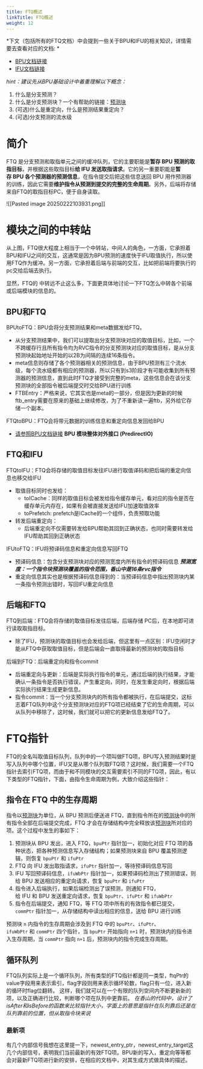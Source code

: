 ```yaml
---
title: FTQ概述
linkTitle: FTQ概述
weight: 12
---
```


*下文（包括所有的FTQ文档）中会提到一些关于BPU和IFU的相关知识，详情需要去查看对应的文档: *
- [BPU文档链接](https://open-verify.cc/xs-bpu/docs/)
- [IFU文档链接](https://open-verify.cc/UnityChipForXiangShan/docs/98_ut/01_frontend/01_ifu/)

*hint：建议先从BPU基础设计中着重理解以下概念：*
1. 什么是分支预测？
2. 什么是分支预测块？一个有帮助的链接：[预测块](https://docs.xiangshan.cc/zh-cn/latest/frontend/bp/#pred-block)
3. (可选)什么是重定向，什么是预测结果重定向？
4. (可选)分支预测的流水级
# 简介
FTQ 是分支预测和取指单元之间的缓冲队列，它的主要职能是**暂存 BPU 预测的取指目标**，并根据这些取指目标**给 IFU 发送取指请求**。它的另一重要职能是**暂存 BPU 各个预测器的预测信息**，在指令提交后把这些信息送回 BPU 用作预测器的训练，因此它需要**维护指令从预测到提交的完整的生命周期**。另外，后端将存储来自FTQ的取指目标PC，便于自身读取。

![[Pasted image 20250222103931.png]]

# 模块之间的中转站
从上图，FTQ很大程度上相当于一个中转站，中间人的角色，一方面，它承担着BPU和IFU之间的交互，这通常是因为BPU预测的速度快于IFU取值执行，所以使用FTQ作为缓冲。另一方面，它承担着后端与前端的交互，比如把前端将要执行的pc交给后端去执行。

显然，FTQ的 中转远不止这么多，下面更具体地讨论一下FTQ怎么中转各个前端或后端模块的信息的。
## BPU和FTQ
BPUtoFTQ：BPU会将分支预测结果和meta数据发给FTQ。
- 从分支预测结果中，我们可以提取出分支预测块对应的取值目标，比如，一个不跨缓存行且所有指令均为RVC指令的分支预测块对应的取值目标，是从分支预测块起始地址开始的以2B为间隔的连续16条指令。
- meta信息则存储了各个预测器相关的预测信息，由于BPU预测有三个流水级，每个流水级都有相应的预测器，所以只有到s3阶段才有可能收集到所有预测器的预测信息，直到此时FTQ才接受到完整的meta，这些信息会在该分支预测块的全部指令被后端提交时交给BPU进行训练
- FTBEntry：严格来说，它其实也是meta的一部分，但是因为更新的时候ftb_entry需要在原来的基础上继续修改，为了不重新读一遍ftb，另外给它存储一个副本。

FTQtoBPU：FTQ会将带元数据的训练信息和重定向信息发回给BPU
- [请参照BPU文档链接](https://open-verify.cc/xs-bpu/docs/ports/02_global_ports/) **BPU 模块整体对外接口 (PredirectIO)**
## FTQ和IFU

FTQtoIFU：FTQ会将存储的取值目标发往IFU进行取值译码和把后端的重定向信息也移交给IFU
- 取值目标同时也发给：
	- toICache：同样的取值目标会被发给指令缓存单元，看对应的指令是否在缓存单元内存在，如果有会被直接发送给IFU加速取值效率
	- toPrefetch: prefetch是ICache的一个组件，负责预取功能
- 转发后端重定向：
	- 后端重定向不仅需要转发给BPU帮助其回到正确状态，也同时需要转发给IFU帮助其回到正确状态

IFUtoFTQ：IFU将预译码信息和重定向信息写回FTQ
- 预译码信息：包含分支预测块对应的预测宽度内所有指令的预译码信息
	***预测宽度：一个指令块预测块覆盖的指令范围，香山中是16条rvc指令***
- 重定向信息其实也是根据预译码信息得到的：当预译码信息中指出预测块内某一条指令预测出错时，写回IFU重定向信息
## 后端和FTQ

FTQ到后端：FTQ会将存储的取值目标发往后端，后端存储 PC后，在本地即可进行读取取指目标。
- 除了IFU，预测块的取值目标也会发给后端，但这里有一点区别：IFU空闲时才能从FTQ中获取取值目标，但是后端会一直取得最新的预测块的取指目标

后端到FTQ：后端重定向和指令commit
- 后端重定向与更新：后端是实际执行指令的单元，通过后端的执行结果，才能确认一条指令是否执行错误，产生重定向，同时，在发生重定向时，根据后端实际执行结果生成更新信息。
- 指令commit：当一个分支预测块内的所有指令都被执行，在后端提交，这标志着FTQ队列中这个分支预测块对应的FTQ项已经结束了它的生命周期，可以从队列中移除了，这时候，我们就可以把它的更新信息发给FTQ了。
# FTQ指针
FTQ的全名叫取值目标队列，队列中的一个项叫做FTQ项，BPU写入预测结果时是写入队列中哪个位置，IFU又是从哪个队列取FTQ项？这时候，我们需要一个FTQ指针去索引FTQ项，而由于和不同模块的交互需要索引不同的FTQ项，因此，有以下类型的FTQ指针，下面，由指令生命周期为例，大致介绍这些指针：
## 指令在 FTQ 中的生存周期

指令以[预测块](https://docs.xiangshan.cc/zh-cn/latest/frontend/bp/#pred-block)为单位，从 BPU 预测后便送进 FTQ，直到指令所在的[预测块](https://docs.xiangshan.cc/zh-cn/latest/frontend/bp/#pred-block)中的所有指令全部在后端提交完成，FTQ 才会在存储结构中完全释放该[预测块](https://docs.xiangshan.cc/zh-cn/latest/frontend/bp/#pred-block)所对应的项。这个过程中发生的事如下：

1. 预测块从 BPU 发出，进入 FTQ，`bpuPtr` 指针加一，初始化对应 FTQ 项的各种状态，把各种预测信息写入存储结构；如果预测块来自 BPU 覆盖预测逻辑，则恢复 `bpuPtr` 和 `ifuPtr`
2. FTQ 向 IFU 发出取指请求，`ifuPtr` 指针加一，等待预译码信息写回
3. IFU 写回预译码信息，`ifuWbPtr` 指针加一，如果预译码检测出了预测错误，则给 BPU 发送相应的重定向请求，恢复 `bpuPtr` 和 `ifuPtr`
4. 指令进入后端执行，如果后端检测出了误预测，则通知 FTQ，给 IFU 和 BPU 发送重定向请求，恢复 `bpuPtr`、`ifuPtr` 和 `ifuWbPtr`
5. 指令在后端提交，通知 FTQ，等 FTQ 项中所有的有效指令都已提交，`commPtr` 指针加一，从存储结构中读出相应的信息，送给 BPU 进行训练

预测块 `n` 内指令的生存周期会涉及到 FTQ 中的 `bpuPtr`、`ifuPtr`、`ifuWbPtr` 和 `commPtr` 四个指针，当 `bpuPtr` 开始指向 `n+1` 时，预测块内的指令进入生存周期，当 `commPtr` 指向 `n+1` 后，预测块内的指令完成生存周期。

## 循环队列
FTQ队列实际上是一个循环队列，所有类型的FTQ指针都是同一类型，ftqPtr的value字段用来表示索引，flag字段则用来表示循环轮数，flag只有一位，进入新的循环时flag位翻转。
这样，我们就可以在一个有限的队列空间内不断更新新的项，以及正确进行比较，判断哪个项在队列中更靠前。
*在香山的代码中，设计了isAfter和isBefore的函数来比较指针大小，字面上的意思是指针在队列靠后还是在队列靠前的位置，但从取指令块来说*
### 最新项
有几个内部信号我想在这里提一下，newest_entry_ptr，newest_entry_target这几个内部信号，表明我们当前最新的有效FTQ项。BPU新的写入，重定向等等都会对最新FTQ项进行新的安排，在相应的文档中，对其生成方式做具体的描述。